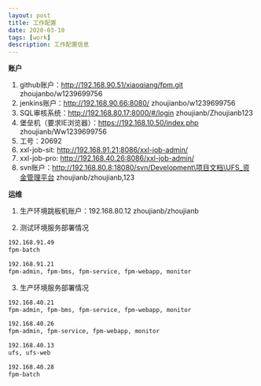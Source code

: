 ```yaml
---
layout: post
title: 工作配置
date: 2020-03-10
tags: [work]
description: 工作配置信息
---
```


**账户**

1. github账户：http://192.168.90.51/xiaoqiang/fpm.git   zhoujanbo/w1239699756
2. jenkins账户：http://192.168.90.66:8080/    zhoujianbo/w1239699756
3. SQL审核系统：http://192.168.80.17:8000/#/login  zhoujianb/Zhoujianb123
4. 堡垒机（要求IE浏览器）：https://192.168.10.50/index.php  zhoujianb/Ww1239699756
5. 工号：20692
6. xxl-job-sit: http://192.168.91.21:8086/xxl-job-admin/
7. xxl-job-pro: http://192.168.40.26:8086/xxl-job-admin/
8. svn账户：http://192.168.80.8:18080/svn/Development\项目文档\UFS_资金管理平台 zhoujianb/zhoujianb,123


**运维**

1. 生产环境跳板机账户：192.168.80.12 zhoujianb/zhoujianb

2. 测试环境服务部署情况
```html
192.168.91.49
fpm-batch

192.168.91.21
fpm-admin, fpm-bms, fpm-service, fpm-webapp, monitor


```

3. 生产环境服务部署情况
```html
192.168.40.21
fpm-admin, fpm-bms, fpm-service, fpm-webapp, monitor

192.168.40.26
fpm-admin, fpm-service, fpm-webapp, monitor

192.168.40.13
ufs, ufs-web

192.168.40.28
fpm-batch
```